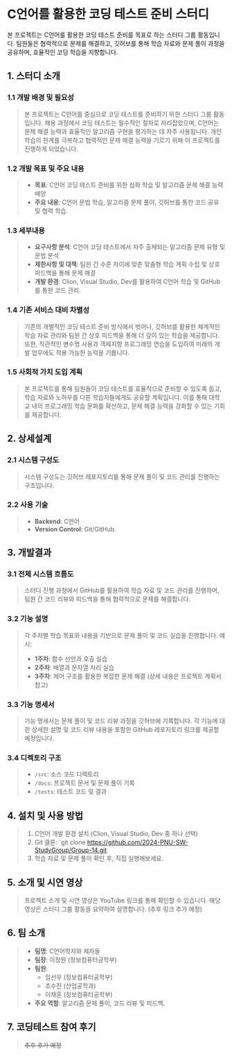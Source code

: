 # C언어를 활용한 코딩 테스트 준비 스터디

본 프로젝트는 C언어를 활용한 코딩 테스트 준비를 목표로 하는 스터디 그룹 활동입니다. 팀원들은 협력적으로 문제를 해결하고, 깃허브를 통해 학습 자료와 문제 풀이 과정을 공유하며, 효율적인 코딩 학습을 지향합니다.

## 1. 스터디 소개

### 1.1 개발 배경 및 필요성
> 본 프로젝트는 C언어를 중심으로 코딩 테스트를 준비하기 위한 스터디 그룹 활동입니다. 채용 과정에서 코딩 테스트는 필수적인 절차로 자리잡았으며, C언어는 문제 해결 능력과 효율적인 알고리즘 구현을 평가하는 데 자주 사용됩니다. 개인 학습의 한계를 극복하고 협력적인 문제 해결 능력을 기르기 위해 이 프로젝트를 진행하게 되었습니다.

### 1.2 개발 목표 및 주요 내용
> - **목표**: C언어 코딩 테스트 준비를 위한 심화 학습 및 알고리즘 문제 해결 능력 배양
> - **주요 내용**: C언어 문법 학습, 알고리즘 문제 풀이, 깃허브를 통한 코드 공유 및 협력 학습.

### 1.3 세부내용
> - **요구사항 분석**: C언어 코딩 테스트에서 자주 출제되는 알고리즘 문제 유형 및 문법 분석
> - **제한사항 및 대책**: 팀원 간 수준 차이에 맞춘 맞춤형 학습 계획 수립 및 상호 피드백을 통해 문제 해결
> - **개발 환경**: Clion, Visual Studio, Dev를 활용하여 C언어 학습 및 GitHub를 통한 코드 관리.

### 1.4 기존 서비스 대비 차별성
> 기존의 개별적인 코딩 테스트 준비 방식에서 벗어나, 깃허브를 활용한 체계적인 학습 자료 관리와 팀원 간 상호 피드백을 통해 더 깊이 있는 학습을 제공합니다. 또한, 직관적인 변수명 사용과 객체지향 프로그래밍 연습을 도입하여 미래의 개발 업무에도 적용 가능한 능력을 기릅니다.

### 1.5 사회적 가치 도입 계획
> 본 프로젝트를 통해 팀원들이 코딩 테스트를 효율적으로 준비할 수 있도록 돕고, 학습 자료와 노하우를 다른 학습자들에게도 공유할 계획입니다. 이를 통해 대학교 내의 프로그래밍 학습 문화를 확산하고, 문제 해결 능력을 강화할 수 있는 기회를 제공합니다.

## 2. 상세설계

### 2.1 시스템 구성도
> 시스템 구성도는 깃허브 레포지토리를 통해 문제 풀이 및 코드 관리를 진행하는 구조입니다.

### 2.2 사용 기술
> - **Backend**: C언어
> - **Version Control**: Git/GitHub.

## 3. 개발결과

### 3.1 전체 시스템 흐름도
> 스터디 진행 과정에서 GitHub를 활용하여 학습 자료 및 코드 관리를 진행하며, 팀원 간 코드 리뷰와 피드백을 통해 협력적으로 문제를 해결합니다.

### 3.2 기능 설명
> 각 주차별 학습 목표와 내용을 기반으로 문제 풀이 및 코드 실습을 진행합니다.
> 예시:
> - **1주차**: 함수 선언과 호출 실습
> - **2주차**: 배열과 문자열 처리 실습
> - **3주차**: 제어 구조를 활용한 복잡한 문제 해결
> (상세 내용은 프로젝트 계획서 참고)

### 3.3 기능 명세서
> 기능 명세서는 문제 풀이 및 코드 리뷰 과정을 깃허브에 기록합니다. 각 기능에 대한 상세한 설명 및 코드 리뷰 내용을 포함한 GitHub 레포지토리 링크를 제공할 예정입니다.

### 3.4 디렉토리 구조
> - `/src`: 소스 코드 디렉토리
> - `/docs`: 프로젝트 문서 및 문제 풀이 기록
> - `/tests`: 테스트 코드 및 결과

## 4. 설치 및 사용 방법
> 1. C언어 개발 환경 설치 (Clion, Visual Studio, Dev 중 하나 선택)
> 2. Git 클론: `git clone https://github.com/2024-PNU-SW-StudyGroup/Group-14.git
> 3. 학습 자료 및 문제 풀이 확인 후, 직접 실행해보세요.

## 5. 소개 및 시연 영상
> 프로젝트 소개 및 시연 영상은 YouTube 링크를 통해 확인할 수 있습니다. 해당 영상은 스터디 그룹 활동을 요약하여 설명합니다. (추후 링크 추가 예정)

## 6. 팀 소개
> - **팀명**: C언어학자와 제자들
> - **팀장**: 이정원 (정보컴퓨터공학부)
> - **팀원**:
>   - 임선우 (정보컴퓨터공학부)
>   - 조수진 (산업공학과)
>   - 이채훈 (정보컴퓨터공학부)
> - **주요 역할**: 알고리즘 문제 풀이, 코드 리뷰 및 피드백.

## 7. 코딩테스트 참여 후기
> ~~추후 추가 예정~~
